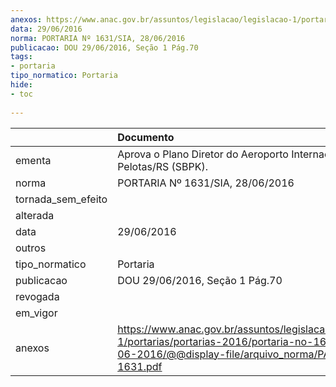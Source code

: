 ```yaml
---
anexos: https://www.anac.gov.br/assuntos/legislacao/legislacao-1/portarias/portarias-2016/portaria-no-1631-sia-28-06-2016/@@display-file/arquivo_norma/PA2016-1631.pdf
data: 29/06/2016
norma: PORTARIA Nº 1631/SIA, 28/06/2016
publicacao: DOU 29/06/2016, Seção 1 Pág.70
tags:
- portaria
tipo_normatico: Portaria
hide: 
- toc 
 
---
```


|                    | Documento                                                                                                                                                      |
|:-------------------|:---------------------------------------------------------------------------------------------------------------------------------------------------------------|
| ementa             | Aprova o Plano Diretor do Aeroporto Internacional de Pelotas/RS (SBPK).                                                                                        |
| norma              | PORTARIA Nº 1631/SIA, 28/06/2016                                                                                                                               |
| tornada_sem_efeito |                                                                                                                                                                |
| alterada           |                                                                                                                                                                |
| data               | 29/06/2016                                                                                                                                                     |
| outros             |                                                                                                                                                                |
| tipo_normatico     | Portaria                                                                                                                                                       |
| publicacao         | DOU 29/06/2016, Seção 1 Pág.70                                                                                                                                 |
| revogada           |                                                                                                                                                                |
| em_vigor           |                                                                                                                                                                |
| anexos             | https://www.anac.gov.br/assuntos/legislacao/legislacao-1/portarias/portarias-2016/portaria-no-1631-sia-28-06-2016/@@display-file/arquivo_norma/PA2016-1631.pdf |